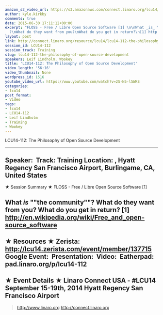 ```yaml
---
amazon_s3_video_url: https://s3.amazonaws.com/connect.linaro.org/lcu14/videos/09-15-Monday/LCU14-112-+The+Philosophy+of+Open+Source+Development.mp4
author: kyle.kirkby
comments: true
date: 2015-06-30 17:11:12+00:00
excerpt: "FLOSS - Free / Libre Open Source Software [1] \n\nWhat _is_ \"the community\"\
  ?\nWhat do they want from you?\nWhat do you get in return?\n[1] http://en.wikipedia.org/wiki/Free_and_open-source_software"
layout: post
link: http://connect.linaro.org/resource/lcu14/lcu14-112-the-philosophy-of-open-source-development/
session_id: LCU14-112
session_track: Training
slug: lcu14-112-the-philosophy-of-open-source-development
speakers: Leif Lindholm, Wookey
title: 'LCU14-112: The Philosophy of Open Source Development'
video_length: '56:16'
video_thumbnail: None
wordpress_id: 1516
youtube_video_url: https://www.youtube.com/watch?v=2S-N5-l5WKE
categories:
- lcu14
post_format:
- Video
tags:
- lcu14
- LCU14-112
- Leif Lindholm
- Training
- Wookey
---
```


LCU14-112: The Philosophy of Open Source Development

---------------------------------------------------

Speaker: 
Track: Training
Location: , Hyatt Regency San Francisco Airport, Burlingame, CA, United States
---------------------------------------------------

★ Session Summary ★
FLOSS - Free / Libre Open Source Software [1] 

What _is_ ""the community""?
What do they want from you?
What do you get in return?
[1] http://en.wikipedia.org/wiki/Free_and_open-source_software
---------------------------------------------------

★ Resources ★
Zerista: http://lcu14.zerista.com/event/member/137715
Google Event: 
Presentation: 
Video: 
Eatherpad: pad.linaro.org/p/lcu14-112
---------------------------------------------------

★ Event Details ★
Linaro Connect USA - #LCU14
September 15-19th, 2014
Hyatt Regency San Francisco Airport
---------------------------------------------------

> http://www.linaro.org
> http://connect.linaro.org
